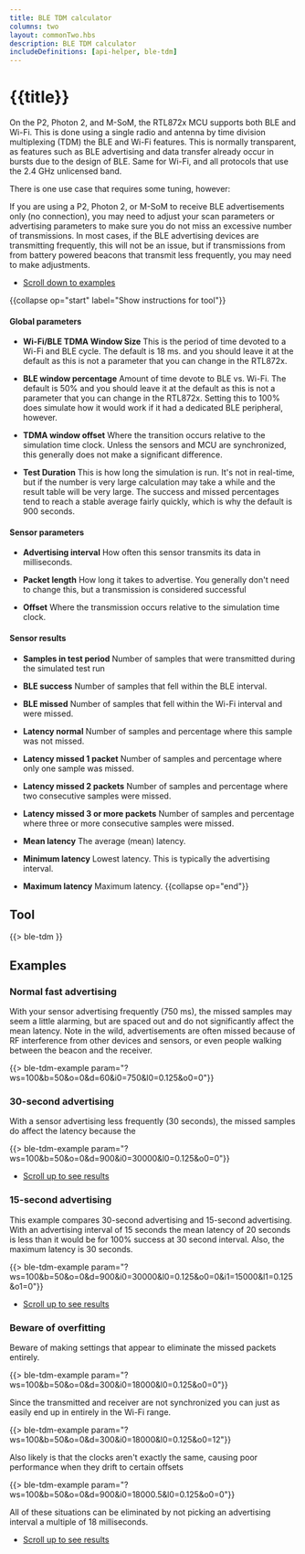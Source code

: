 ```yaml
---
title: BLE TDM calculator
columns: two
layout: commonTwo.hbs
description: BLE TDM calculator
includeDefinitions: [api-helper, ble-tdm]
---
```


# {{title}}

On the P2, Photon 2, and M-SoM, the RTL872x MCU supports both BLE and Wi-Fi. This is done using a single radio and antenna by
time division multiplexing (TDM) the BLE and Wi-Fi features. This is normally transparent, as features such as BLE 
advertising and data transfer already occur in bursts due to the design of BLE. Same for Wi-Fi, and all protocols that
use the 2.4 GHz unlicensed band.

There is one use case that requires some tuning, however: 

If you are using a P2, Photon 2, or M-SoM to receive BLE advertisements only (no connection), you may need to adjust
your scan parameters or advertising parameters to make sure you do not miss an excessive number of transmissions.
In most cases, if the BLE advertising devices are transmitting frequently, this will not be an issue, but if 
transmissions from from battery powered beacons that transmit less frequently, you may need to make adjustments.

- [Scroll down to examples](#examples)

{{collapse op="start" label="Show instructions for tool"}}
#### Global parameters

- **Wi-Fi/BLE TDMA Window Size** This is the period of time devoted to a Wi-Fi and BLE cycle. The default is 18 ms. and you should leave it at the default as this is not a parameter that you can change in the RTL872x.

- **BLE window percentage** Amount of time devote to BLE vs. Wi-Fi. The default is 50% and you should leave it at the default as this is not a parameter that you can change in the RTL872x. Setting this to 100% does simulate how it would work if it had a dedicated BLE peripheral, however.

- **TDMA window offset** Where the transition occurs relative to the simulation time clock. Unless the sensors and MCU are synchronized, this generally does not make a significant difference.

- **Test Duration** This is how long the simulation is run. It's not in real-time, but if the number is very large calculation may take a while and the result table will be very large. The success and missed percentages tend to reach a stable average fairly quickly, which is why the default is 900 seconds.


#### Sensor parameters

- **Advertising interval** How often this sensor transmits its data in milliseconds.

- **Packet length** How long it takes to advertise. You generally don't need to change this, but a transmission is considered successful 

- **Offset** Where the transmission occurs relative to the simulation time clock.

#### Sensor results

- **Samples in test period** Number of samples that were transmitted during the simulated test run

- **BLE success** Number of samples that fell within the BLE interval.

- **BLE missed** Number of samples that fell within the Wi-Fi interval and were missed.

- **Latency normal** Number of samples and percentage where this sample was not missed.

- **Latency missed 1 packet**  Number of samples and percentage where only one sample was missed.

- **Latency missed 2 packets**  Number of samples and percentage where two consecutive samples were missed.

- **Latency missed 3 or more packets**  Number of samples and percentage where three or more consecutive samples were missed.

- **Mean latency** The average (mean) latency.

- **Minimum latency** Lowest latency. This is typically the advertising interval.

- **Maximum latency** Maximum latency.
{{collapse op="end"}}

## Tool

{{> ble-tdm }}


## Examples

### Normal fast advertising

With your sensor advertising frequently (750 ms), the missed samples may seem a little alarming, but 
are spaced out and do not significantly affect the mean latency. Note in the wild, advertisements 
are often missed because of RF interference from other devices and sensors, or even people walking
between the beacon and the receiver.

{{> ble-tdm-example param="?ws=100&b=50&o=0&d=60&i0=750&l0=0.125&o0=0"}}

### 30-second advertising

With a sensor advertising less frequently (30 seconds), the missed samples do affect the latency
because the 

{{> ble-tdm-example param="?ws=100&b=50&o=0&d=900&i0=30000&l0=0.125&o0=0"}}

- [Scroll up to see results](#tool)

### 15-second advertising

This example compares 30-second advertising and 15-second advertising. With an advertising interval
of 15 seconds the mean latency of 20 seconds is less than it would be for 100% success at 30 second interval.
Also, the maximum latency is 30 seconds.

{{> ble-tdm-example param="?ws=100&b=50&o=0&d=900&i0=30000&l0=0.125&o0=0&i1=15000&l1=0.125&o1=0"}}

- [Scroll up to see results](#tool)

### Beware of overfitting

Beware of making settings that appear to eliminate the missed packets entirely.

{{> ble-tdm-example param="?ws=100&b=50&o=0&d=300&i0=18000&l0=0.125&o0=0"}}

Since the transmitted and receiver are not synchronized you can just as easily end up in entirely in the Wi-Fi range.

{{> ble-tdm-example param="?ws=100&b=50&o=0&d=300&i0=18000&l0=0.125&o0=12"}}

Also likely is that the clocks aren't exactly the same, causing poor performance when they drift to certain offsets

{{> ble-tdm-example param="?ws=100&b=50&o=0&d=900&i0=18000.5&l0=0.125&o0=0"}}

All of these situations can be eliminated by not picking an advertising interval a multiple of 18 milliseconds.

- [Scroll up to see results](#tool)


